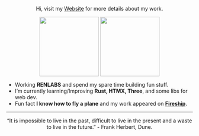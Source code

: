 <p align="center">
  Hi, visit my <a href="https://edsdr.com/" target="_blank">Website</a> for more
  details about my work.
</p>

<p align="center">
  <img
    height="160em"
    align="center"
    src="https://github-readme-streak-stats.herokuapp.com?user=EdSDR&theme=gruvbox&border_radius=0&hide_border=true"
  />
  <img
    height="160em"
    align="center"
    src="https://github-readme-stats.vercel.app/api/top-langs/?username=EdSDR&&layout=compact&hide=shell&theme=gruvbox&hide_border=true&border_radius=0"
  />
</p>

 -  Working **RENLABS** and spend my spare time building fun stuff.
 -  I’m currently learning/Improving **Rust, HTMX, Three**, and some libs for web dev.
 -  Fun fact **I know how to fly a plane** and my work appeared on **[Fireship](https://youtu.be/HCOQmKTFzYY?t=96)**.

---

<p align="center">
  “It is impossible to live in the past, difficult to live in the present and a
  waste to live in the future.” - Frank Herbert, Dune.
</p>
